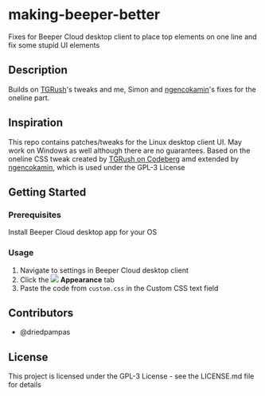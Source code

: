 # making-beeper-better

Fixes for Beeper Cloud desktop client to place top elements on one line and fix some stupid UI elements

## Description

Builds on [TGRush](https://codeberg.org/TGRush)'s tweaks and me, Simon and [ngencokamin](https://github.com/ngencokamin)'s fixes for the oneline part.

## Inspiration

This repo contains patches/tweaks for the Linux desktop client UI. May work on Windows as well although there are no guarantees.
Based on the oneline CSS tweak created by [TGRush on Codeberg](https://codeberg.org/TGRush/beeper-tweaks/src/branch/main/header-online.css) amd extended by [ngencokamin](https://github.com/ngencokamin), which is used under the GPL-3 License

## Getting Started

### Prerequisites 

Install Beeper Cloud desktop app for your OS

### Usage

1. Navigate to settings in Beeper Cloud desktop client
2. Click the **![](https://i.ibb.co/y5jFp49/path2.png) Appearance** tab
3. Paste the code from `custom.css` in the Custom CSS text field

## Contributors

- @driedpampas

## License

This project is licensed under the GPL-3 License - see the LICENSE.md file for details
